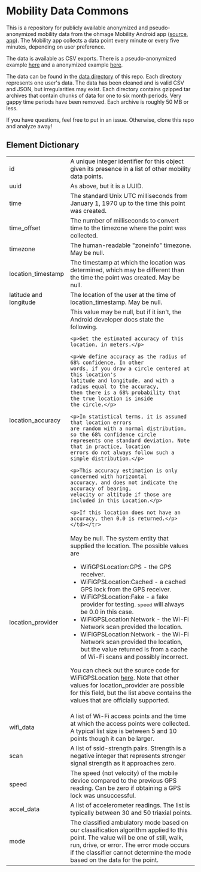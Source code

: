 # Mobility Data Commons

This is a repository for publicly available anonymized and pseudo-anonymized mobility data from the ohmage Mobility 
Android app ([source](https://github.com/ohmage/mobility-phone), [app](https://play.google.com/store/apps/details?id=org.ohmage.mobility)). 
The Mobility app collects a data point every minute or every five minutes, depending on user preference. 

The data is available as CSV exports. There is a pseudo-anonymized example [here](https://github.com/ohmage/mobility-data-commons/blob/master/example/single-record-mobility.csv) and 
a anonymized example [here](https://github.com/ohmage/mobility-data-commons/blob/master/example/single-record-mobility-filtered.csv).

The data can be found in the [data directory](https://github.com/ohmage/mobility-data-commons/tree/master/data) of this repo. Each directory 
represents one user's data. The data has been cleaned and is valid CSV and JSON, but irregularities may exist. Each directory contains
 gzipped tar archives that contain chunks of data for one to six month periods. Very gappy time periods have been removed. Each 
 archive is roughly 50 MB or less.

If you have questions, feel free to put in an issue. Otherwise, clone this repo and analyze away!

## Element Dictionary

<table>
<tr><td>id</td><td>A unique integer identifier for this object given its presence in a list of other mobility data points.</td></tr>
<tr><td>uuid</td><td>As above, but it is a UUID.</td></tr>
<tr><td>time</td><td>The standard Unix UTC milliseconds from January 1, 1970 up to the time this point was created.</td></tr>
<tr><td>time_offset</td><td>The number of milliseconds to convert time to the timezone where the point was collected.</td></tr>
<tr><td>timezone</td><td>The human-readable "zoneinfo" timezone. May be null.</td></tr>
<tr><td>location_timestamp</td><td>The timestamp at which the location was determined, which may be different than the time the point was created. May be null.</td></tr>
<tr><td>latitude and longitude</td><td>The location of the user at the time of location_timestamp. May be null.</td></tr>
<tr><td>location_accuracy</td><td>This value may be null, but if it isn't, the Android developer docs state the following. 

    <p>Get the estimated accuracy of this location, in meters.</p>
    
    <p>We define accuracy as the radius of 68% confidence. In other
    words, if you draw a circle centered at this location's
    latitude and longitude, and with a radius equal to the accuracy,
    then there is a 68% probability that the true location is inside
    the circle.</p>
    
    <p>In statistical terms, it is assumed that location errors
    are random with a normal distribution, so the 68% confidence circle
    represents one standard deviation. Note that in practice, location
    errors do not always follow such a simple distribution.</p>
    
    <p>This accuracy estimation is only concerned with horizontal
    accuracy, and does not indicate the accuracy of bearing,
    velocity or altitude if those are included in this Location.</p>

    <p>If this location does not have an accuracy, then 0.0 is returned.</p></td></tr>
    
<tr><td>location_provider</td><td>May be null. The system entity that supplied the location. The possible values are 
<ul>
<li>WifiGPSLocation:GPS - the GPS receiver.</li>
<li>WiFiGPSLocation:Cached - a cached GPS lock from the GPS receiver.</li>
<li>WiFiGPSLocation:Fake - a fake provider for testing. <tt>speed</tt> will always be 0.0 in this case.</li>
<li>WiFiGPSLocation:Network - the Wi-Fi Network scan provided the location.</li>
<li>WiFiGPSLocation:Network - the Wi-Fi Network scan provided the location, but the value returned is from a cache of Wi-Fi scans and possibly incorrect.</li>
</ul>
<p>You can check out the source code for WiFiGPSLocation <a href="https://github.com/ohmage/wi-fi-gps-location">here</a>. Note
that other values for location_provider are possible for this field, but the list above contains the values that are officially
supported.</p>
</td></tr>

<tr><td>wifi_data</td><td>A list of Wi-Fi access points and the time at which the access points were collected. A typical list size is between 5 and 10 points though it can be larger.</td></tr>
<tr><td>scan</td><td>A list of ssid-strength pairs. Strength is a negative integer that represents stronger signal strength as it approaches zero.</td></tr>
<tr><td>speed</td><td>The speed (not velocity) of the mobile device compared to the previous GPS reading. Can be zero if obtaining a GPS lock was unsuccessful.</td></tr>
<tr><td>accel_data</td><td>A list of accelerometer readings. The list is typically between 30 and 50 triaxial points.</td></tr>
<tr><td>mode</td><td>The classified ambulatory mode based on our classification algorithm applied to this point. The value
will be one of still, walk, run, drive, or error. The error mode occurs if the classifier cannot determine the mode based on the
data for the point.</td></tr>
</table> 
